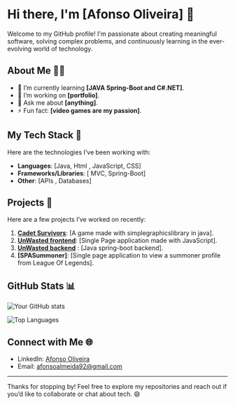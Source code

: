 # Hi there, I'm [Afonso Oliveira] 👋

Welcome to my GitHub profile! I'm passionate about creating meaningful software, solving complex problems, and continuously learning in the ever-evolving world of technology.

## About Me 🧑‍💻
- 🌱 I’m currently learning **[JAVA Spring-Boot and C#.NET]**.
- 🔭 I’m working on **[portfolio]**.
- 💬 Ask me about **[anything]**.
- ⚡ Fun fact: **[video games are my passion]**.

## My Tech Stack 🚀

Here are the technologies I’ve been working with:

- **Languages**: [Java, Html , JavaScript, CSS]
- **Frameworks/Libraries**: [ MVC, Spring-Boot]
- **Other**: [APIs , Databases]

## Projects 📂

Here are a few projects I’ve worked on recently:

1. **[Cadet Survivors](https://github.com/AfonsoOliveira02/Cadet-Survivors)**: [A game made with simplegraphicslibrary in java].
2. **[UnWasted frontend](https://github.com/AfonsoOliveira02/UnWastedFrontEnd)**: [Single Page application made with JavaScript].
3. **[UnWasted backend](https://github.com/AfonsoOliveira02/UnWastedBackEnd)** : [Java spring-boot backend]. 
4. **[SPASummoner]**: [Single page application to view a summoner profile from League Of Legends].

## GitHub Stats 📊

![Your GitHub stats](https://github-readme-stats.vercel.app/api?username=AfonsoOliveira02&show_icons=true&theme=radical)

![Top Languages](https://github-readme-stats.vercel.app/api/top-langs/?username=AfonsoOliveira02&layout=compact&theme=radical)

## Connect with Me 🌐

- LinkedIn: [Afonso Oliveira](https://www.linkedin.com/in/afonsooliveira-dev/)
- Email: [afonsoalmeida92@gmail.com](afonsoalmeida92@gmail.com)

---

Thanks for stopping by! Feel free to explore my repositories and reach out if you’d like to collaborate or chat about tech. 😄

